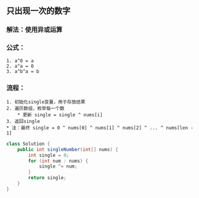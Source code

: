 ## 只出现一次的数字

### 解法：使用异或运算

### 公式：
    1. a^0 = a
    2. a^a = 0
    3. a^b^a = b

### 流程：
    1. 初始化single变量，用于存放结果
    2. 遍历数组，枚举每一个数
        * 更新 single = single ^ nums[i]
    3. 返回single
    * 注：最终 single = 0 ^ nums[0] ^ nums[1] ^ nums[2] ^ ... ^ nums[len - 1]
    
~~~java
class Solution {
    public int singleNumber(int[] nums) {
        int single = 0;
        for (int num : nums) {
            single ^= num;
        }
        return single;
    }
}
~~~

